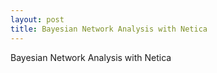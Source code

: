 ```yaml
---
layout: post
title: Bayesian Network Analysis with Netica
---
```


Bayesian Network Analysis with Netica
